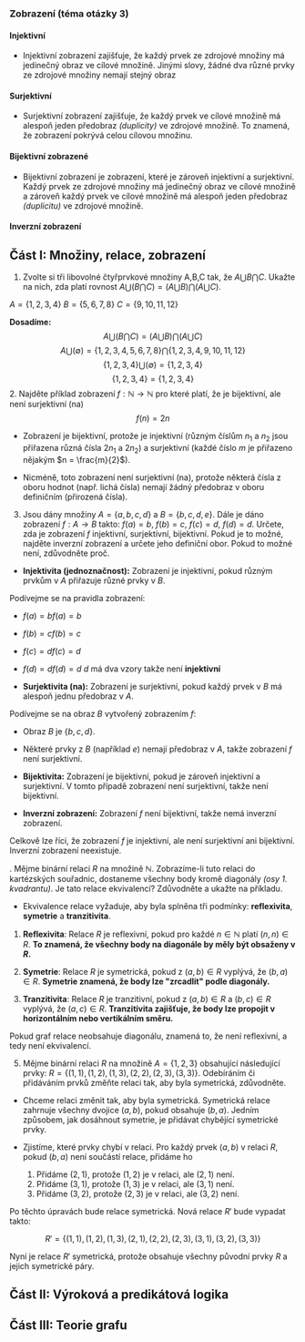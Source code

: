 ### Zobrazení (téma otázky 3)
#### Injektivní
- Injektivní zobrazení zajišťuje, že každý prvek ze zdrojové množiny má jedinečný obraz ve cílové množině. Jinými slovy, žádné dva různé prvky ze zdrojové množiny nemají stejný obraz
#### Surjektivní
- Surjektivní zobrazení zajišťuje, že každý prvek ve cílové množině má alespoň jeden předobraz *(duplicity)* ve zdrojové množině. To znamená, že zobrazení pokrývá celou cílovou množinu.
#### Bijektivní zobrazené
- Bijektivní zobrazení je zobrazení, které je zároveň injektivní a surjektivní. Každý prvek ze zdrojové množiny má jedinečný obraz ve cílové množině a zároveň každý prvek ve cílové množině má alespoň jeden předobraz *(duplicitu)* ve zdrojové množině.
#### Inverzní zobrazení
## Část I: Množiny, relace, zobrazení
1. Zvolte si tři libovolné čtyřprvkové množiny A,B,C tak, že $A \bigcup B \bigcap C$. Ukažte na nich, zda platí rovnost $A \bigcup (B \bigcap C) = (A \bigcup B) \bigcap (A \bigcup C)$.

$A=\{1,2,3,4\}$
$B=\{5,6,7,8\}$
$C=\{9,10,11,12\}$

**Dosadíme:**
$$A \bigcup (B \bigcap C) = (A \bigcup B) \bigcap (A \bigcup C)$$
$$A \bigcup (∅) = \{1,2,3,4,5,6,7,8\} \bigcap \{1,2,3,4,9,10,11,12\}$$
$$\{1,2,3,4\} \bigcup (∅) = \{1,2,3,4\}$$
$$\{1,2,3,4\} = \{1,2,3,4\}$$
2. Najděte příklad zobrazení $f: ℕ \rightarrow ℕ$ pro které platí, že je bijektivní, ale není surjektivní (na)
$$f(n)=2n$$
- Zobrazení je bijektivní, protože je injektivní (různým číslům $n_1$ a $n_2$ jsou přiřazena různá čísla $2n_1$ a $2n_2$) a surjektivní (každé číslo $m$ je přiřazeno nějakým $n = \frac{m}{2}$).

- Nicméně, toto zobrazení není surjektivní (na), protože některá čísla z oboru hodnot (např. lichá čísla) nemají žádný předobraz v oboru definičním (přirozená čísla).

3. Jsou dány množiny $A = \{a, b, c, d\}$ a $B = \{b, c, d, e\}$. Dále je dáno zobrazení $f: A \rightarrow B$ takto: $f(a) = b$, $f(b) = c$, $f(c) = d$, $f(d) = d$. Určete, zda je zobrazení $f$ injektivní, surjektivní, bijektivní. Pokud je to možné, najděte inverzní zobrazení a určete jeho definiční obor. Pokud to možné není, zdůvodněte proč. 

- **Injektivita (jednoznačnost):** Zobrazení je injektivní, pokud různým prvkům v $A$ přiřazuje různé prvky v $B$. 

Podívejme se na pravidla zobrazení:
   - $f(a)=bf(a)=b$
   - $f(b)=cf(b)=c$
   - $f(c)=df(c)=d$
   - $f(d)=df(d)=d$
$d$ má dva vzory takže není **injektivní**

- **Surjektivita (na):** Zobrazení je surjektivní, pokud každý prvek v $B$ má alespoň jednu předobraz v $A$. 

Podívejme se na obraz $B$ vytvořený zobrazením $f$:
- Obraz $B$ je $\{b,c,d\}$.
- Některé prvky z $B$ (například $e$) nemají předobraz v $A$, takže zobrazení $f$ není surjektivní.

- **Bijektivita:** Zobrazení je bijektivní, pokud je zároveň injektivní a surjektivní. V tomto případě zobrazení není surjektivní, takže není bijektivní.
- **Inverzní zobrazení:** Zobrazení $f$ není bijektivní, takže nemá inverzní zobrazení.

Celkově lze říci, že zobrazení $f$ je injektivní, ale není surjektivní ani bijektivní. Inverzní zobrazení neexistuje.

. Mějme binární relaci $R$ na množině $ℕ$. Zobrazíme-li tuto relaci do kartézských souřadnic, dostaneme všechny body kromě diagonály *(osy 1. kvadrantu)*. Je tato relace ekvivalencí? Zdůvodněte a ukažte na příkladu.

- Ekvivalence relace vyžaduje, aby byla splněna tři podmínky: **reflexivita**, **symetrie** a **tranzitivita**.
1. **Reflexivita**: Relace $R$ je reflexivní, pokud pro každé $n \in ℕ$ platí $(n, n) \in R$. **To znamená, že všechny body na diagonále by měly být obsaženy v $R$.**

2. **Symetrie**: Relace $R$ je symetrická, pokud z $(a, b) \in R$ vyplývá, že $(b, a) \in R$. **Symetrie znamená, že body lze "zrcadlit" podle diagonály.**
 
3. **Tranzitivita**: Relace $R$ je tranzitivní, pokud z $(a, b) \in R$ a $(b, c) \in R$ vyplývá, že $(a, c) \in R$. **Tranzitivita zajišťuje, že body lze propojit v horizontálním nebo vertikálním směru.**

Pokud graf relace neobsahuje diagonálu, znamená to, že není reflexivní, a tedy není ekvivalencí.

5. Mějme binární relaci $R$ na množině $A=\{1,2,3\}$ obsahující následující prvky:
$R=\{(1,1), (1,2), (1,3), (2,2), (2,3), (3,3)\}$. Odebíráním či přidáváním prvků změňte relaci tak, aby byla symetrická, zdůvodněte.

- Chceme relaci změnit tak, aby byla symetrická. Symetrická relace zahrnuje všechny dvojice $(a, b)$, pokud obsahuje $(b, a)$. Jedním způsobem, jak dosáhnout symetrie, je přidávat chybějící symetrické prvky.

- Zjistíme, které prvky chybí v relaci. Pro každý prvek $(a, b)$ v relaci $R$, pokud $(b, a)$ není součástí relace, přidáme ho
	1. Přidáme $(2, 1)$, protože $(1, 2)$ je v relaci, ale $(2, 1)$ není.
	2. Přidáme $(3, 1)$, protože $(1, 3)$ je v relaci, ale $(3, 1)$ není.
	3. Přidáme $(3, 2)$, protože $(2, 3)$ je v relaci, ale $(3, 2)$ není.

Po těchto úpravách bude relace symetrická. Nová relace $R'$ bude vypadat takto:

$$R'=\{(1,1),(1,2),(1,3),(2,1),(2,2),(2,3),(3,1),(3,2),(3,3)\}$$

Nyní je relace $R'$ symetrická, protože obsahuje všechny původní prvky $R$ a jejich symetrické páry.
## Část II: Výroková a predikátová logika
## Část III: Teorie grafu